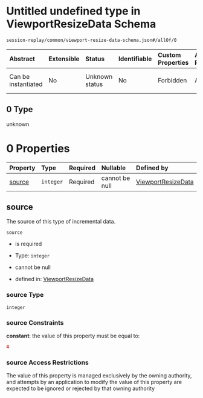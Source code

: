 # Untitled undefined type in ViewportResizeData Schema

```txt
session-replay/common/viewport-resize-data-schema.json#/allOf/0
```



| Abstract            | Extensible | Status         | Identifiable | Custom Properties | Additional Properties | Access Restrictions | Defined In                                                                                                                 |
| :------------------ | :--------- | :------------- | :----------- | :---------------- | :-------------------- | :------------------ | :------------------------------------------------------------------------------------------------------------------------- |
| Can be instantiated | No         | Unknown status | No           | Forbidden         | Allowed               | none                | [viewport-resize-data-schema.json\*](../out/session-replay/common/viewport-resize-data-schema.json "open original schema") |

## 0 Type

unknown

# 0 Properties

| Property          | Type      | Required | Nullable       | Defined by                                                                                                                                                         |
| :---------------- | :-------- | :------- | :------------- | :----------------------------------------------------------------------------------------------------------------------------------------------------------------- |
| [source](#source) | `integer` | Required | cannot be null | [ViewportResizeData](viewport-resize-data-schema-allof-0-properties-source.md "session-replay/common/viewport-resize-data-schema.json#/allOf/0/properties/source") |

## source

The source of this type of incremental data.

`source`

* is required

* Type: `integer`

* cannot be null

* defined in: [ViewportResizeData](viewport-resize-data-schema-allof-0-properties-source.md "session-replay/common/viewport-resize-data-schema.json#/allOf/0/properties/source")

### source Type

`integer`

### source Constraints

**constant**: the value of this property must be equal to:

```json
4
```

### source Access Restrictions

The value of this property is managed exclusively by the owning authority, and attempts by an application to modify the value of this property are expected to be ignored or rejected by that owning authority
